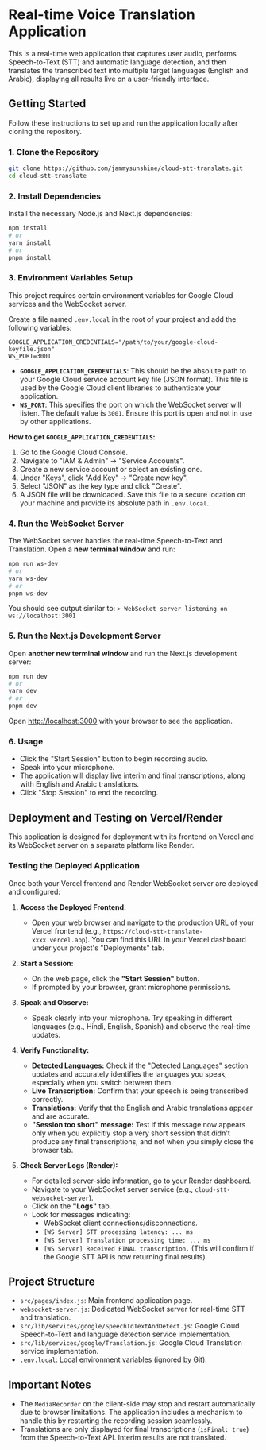# Real-time Voice Translation Application

This is a real-time web application that captures user audio, performs Speech-to-Text (STT) and automatic language detection, and then translates the transcribed text into multiple target languages (English and Arabic), displaying all results live on a user-friendly interface.

## Getting Started

Follow these instructions to set up and run the application locally after cloning the repository.

### 1. Clone the Repository

```bash
git clone https://github.com/jammysunshine/cloud-stt-translate.git
cd cloud-stt-translate
```

### 2. Install Dependencies

Install the necessary Node.js and Next.js dependencies:

```bash
npm install
# or
yarn install
# or
pnpm install
```

### 3. Environment Variables Setup

This project requires certain environment variables for Google Cloud services and the WebSocket server.

Create a file named `.env.local` in the root of your project and add the following variables:

```
GOOGLE_APPLICATION_CREDENTIALS="/path/to/your/google-cloud-keyfile.json"
WS_PORT=3001
```

*   **`GOOGLE_APPLICATION_CREDENTIALS`**: This should be the absolute path to your Google Cloud service account key file (JSON format). This file is used by the Google Cloud client libraries to authenticate your application.
*   **`WS_PORT`**: This specifies the port on which the WebSocket server will listen. The default value is `3001`. Ensure this port is open and not in use by other applications.

**How to get `GOOGLE_APPLICATION_CREDENTIALS`:**
1.  Go to the Google Cloud Console.
2.  Navigate to "IAM & Admin" -> "Service Accounts".
3.  Create a new service account or select an existing one.
4.  Under "Keys", click "Add Key" -> "Create new key".
5.  Select "JSON" as the key type and click "Create".
6.  A JSON file will be downloaded. Save this file to a secure location on your machine and provide its absolute path in `.env.local`.

### 4. Run the WebSocket Server

The WebSocket server handles the real-time Speech-to-Text and Translation. Open a **new terminal window** and run:

```bash
npm run ws-dev
# or
yarn ws-dev
# or
pnpm ws-dev
```
You should see output similar to: `> WebSocket server listening on ws://localhost:3001`

### 5. Run the Next.js Development Server

Open **another new terminal window** and run the Next.js development server:

```bash
npm run dev
# or
yarn dev
# or
pnpm dev
```

Open [http://localhost:3000](http://localhost:3000) with your browser to see the application.

### 6. Usage

*   Click the "Start Session" button to begin recording audio.
*   Speak into your microphone.
*   The application will display live interim and final transcriptions, along with English and Arabic translations.
*   Click "Stop Session" to end the recording.

## Deployment and Testing on Vercel/Render

This application is designed for deployment with its frontend on Vercel and its WebSocket server on a separate platform like Render.

### Testing the Deployed Application

Once both your Vercel frontend and Render WebSocket server are deployed and configured:

1.  **Access the Deployed Frontend:**
    *   Open your web browser and navigate to the production URL of your Vercel frontend (e.g., `https://cloud-stt-translate-xxxx.vercel.app`). You can find this URL in your Vercel dashboard under your project's "Deployments" tab.

2.  **Start a Session:**
    *   On the web page, click the **"Start Session"** button.
    *   If prompted by your browser, grant microphone permissions.

3.  **Speak and Observe:**
    *   Speak clearly into your microphone. Try speaking in different languages (e.g., Hindi, English, Spanish) and observe the real-time updates.

4.  **Verify Functionality:**
    *   **Detected Languages:** Check if the "Detected Languages" section updates and accurately identifies the languages you speak, especially when you switch between them.
    *   **Live Transcription:** Confirm that your speech is being transcribed correctly.
    *   **Translations:** Verify that the English and Arabic translations appear and are accurate.
    *   **"Session too short" message:** Test if this message now appears only when you explicitly stop a very short session that didn't produce any final transcriptions, and not when you simply close the browser tab.

5.  **Check Server Logs (Render):**
    *   For detailed server-side information, go to your Render dashboard.
    *   Navigate to your WebSocket server service (e.g., `cloud-stt-websocket-server`).
    *   Click on the **"Logs"** tab.
    *   Look for messages indicating:
        *   WebSocket client connections/disconnections.
        *   `[WS Server] STT processing latency: ... ms`
        *   `[WS Server] Translation processing time: ... ms`
        *   `[WS Server] Received FINAL transcription.` (This will confirm if the Google STT API is now returning final results).

## Project Structure

*   `src/pages/index.js`: Main frontend application page.
*   `websocket-server.js`: Dedicated WebSocket server for real-time STT and translation.
*   `src/lib/services/google/SpeechToTextAndDetect.js`: Google Cloud Speech-to-Text and language detection service implementation.
*   `src/lib/services/google/Translation.js`: Google Cloud Translation service implementation.
*   `.env.local`: Local environment variables (ignored by Git).

## Important Notes

*   The `MediaRecorder` on the client-side may stop and restart automatically due to browser limitations. The application includes a mechanism to handle this by restarting the recording session seamlessly.
*   Translations are only displayed for final transcriptions (`isFinal: true`) from the Speech-to-Text API. Interim results are not translated.
